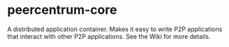 peercentrum-core
=================

A distributed application container. Makes it easy to write P2P applications that interact with other P2P applications. See the Wiki for more details.
